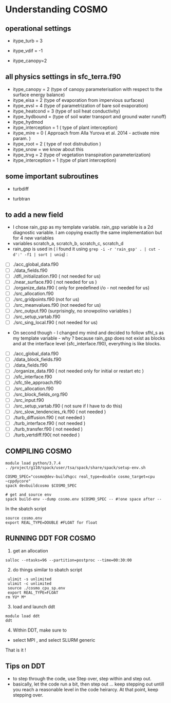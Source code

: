 # Understanding COSMO

## operational settings

- itype_turb = 3

- itype_vdif = -1

- itype_canopy=2

## all physics settings in sfc_terra.f90

- itype_canopy = 2 (type of canopy parameterisation with respect to the surface energy balance)
- itype_eisa = 2 (type of evaporation from impervious surfaces)
- itype_evsl = 4 (type of parametrization of bare soil evaporation)
- itype_heatcond = 3 (type of soil heat conductivity)
- itype_hydbound = (type of soil water transport and ground water runoff)
- itype_hydmod
- itype_interception = 1 ( type of plant interception)
- itype_mire = 0 ( Approach from Alla Yurova et al. 2014 - activate mire param. )
- itype_root = 2 ( type of root distrubution )
- itype_snow = we know about this
- itype_trvg = 2 (type of vegetation transpiration parameterization)
- itype_interception = 1 (type of plant interception)

## some important subroutines

- turbdiff

- turbtran

## to add a new field

- I chose rain_gsp as my template variable. rain_gsp variable is a 2d diagnostic variable. I am copying exactly the same implementation but for 4 new variables
- variables scratch_a, scratch_b, scratch_c, scratch_d
- rain_gsp is used in ( i found it using `grep -i -r 'rain_gsp' . | cut -d':' -f1 | sort | uniq`) :
- [ ] ./acc_global_data.f90
- [ ] ./data_fields.f90
- [ ] ./dfi_initialization.f90 ( not needed for us)
- [ ] ./near_surface.f90 ( not needed for us )
- [ ] ./organize_data.f90 ( only for predefined i/o - not needed for us)
- [ ] ./src_allocation.f90
- [ ] ./src_gridpoints.f90 (not for us)
- [ ] ./src_meanvalues.f90 (not needed for us)
- [ ] ./src_output.f90 (surprisingly, no snowpolino variables )
- [ ] ./src_setup_vartab.f90
- [ ] ./src_sing_local.f90 ( not needed for us)

- On second though - I changed my mind and decided to follow sfhl_s as my template variable - why ? because rain_gsp does not exist as blocks and at the interface level (sfc_interface.f90), everything is like blocks.
- [ ] ./acc_global_data.f90
- [ ] ./data_block_fields.f90
- [ ] ./data_fields.f90
- [ ] ./organize_data.f90 ( not needed only for initial or restart etc )
- [ ] ./sfc_interface.f90
- [ ] ./sfc_tile_approach.f90
- [ ] ./src_allocation.f90
- [ ] ./src_block_fields_org.f90
- [ ] ./src_input.f90
- [ ] ./src_setup_vartab.f90 ( not sure if I have to do this)
- [ ] ./src_slow_tendencies_rk.f90 ( not needed )
- [ ] ./turb_diffusion.f90 ( not needed )
- [ ] ./turb_interface.f90 ( not needed )
- [ ] ./turb_transfer.f90 ( not needed )
- [ ] ./turb_vertdiff.f90( not needed )

## COMPILING COSMO

```
module load python/3.7.4
. /project/g110/spack/user/tsa/spack/share/spack/setup-env.sh
```

```
COSMO_SPEC="cosmo@dev-build%gcc real_type=double cosmo_target=cpu ~cppdycore"
spack devbuildcosmo $COSMO_SPEC
```

```
# get and source env
spack build-env --dump cosmo.env $COSMO_SPEC -- #!one space after --
```

In the sbatch script

```
source cosmo.env
export REAL_TYPE=DOUBLE #FLOAT for float
```

## RUNNING DDT FOR COSMO

1. get an allocation

```
salloc --ntasks=96 --partition=postproc --time=00:30:00
```

2. do things similar to sbatch script

```
 ulimit -s unlimited
 ulimit -c unlimited
 source ./cosmo_cpu_sp.env
 export REAL_TYPE=FLOAT
rm YU* M*

```

3. load and launch ddt

```
module load ddt
ddt
```

4. Within DDT, make sure to

- select MPI , and select SLURM generic

That is it !

## Tips on DDT

- to step through the code, use Step over, step within and step out.
- basically, let the code run a bit, then step out ... keep stepping out untill you reach a reasonable level in the code heirarcy. At that point, keep stepping over.
